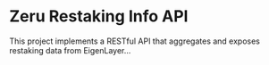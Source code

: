 # Zeru Restaking Info API
This project implements a RESTful API that aggregates and exposes restaking data from EigenLayer...
